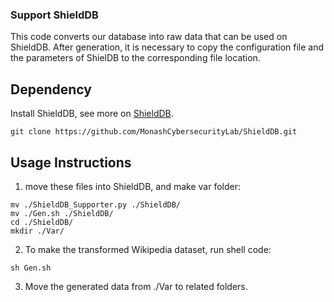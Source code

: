 ### Support ShieldDB

This code converts our database into raw data that can be used on ShieldDB. 
After generation, it is necessary to copy the configuration file and the parameters of ShielDB to the corresponding file location.

## Dependency

Install ShieldDB, see more on [ShieldDB](https://github.com/MonashCybersecurityLab/ShieldDB).

```git clone https://github.com/MonashCybersecurityLab/ShieldDB.git```

## Usage Instructions

1. move these files into ShieldDB, and make var folder:

```
mv ./ShieldDB_Supporter.py ./ShieldDB/
mv ./Gen.sh ./ShieldDB/
cd ./ShieldDB/
mkdir ./Var/
 ```

2. To make the transformed Wikipedia dataset, run shell code:
```
sh Gen.sh
``` 

3. Move the generated data from ./Var to related folders.




